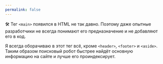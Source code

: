```yaml
---
permalink: false
---
```


🛠 Тег `<main>` появился в HTML не так давно. Поэтому даже опытные разработчики не всегда понимают его предназначение и не добавляют его в код.

Я всегда оборачиваю в этот тег всё, кроме `<header>`, `<footer>` и `<aside>`. Таким образом поисковый робот быстрее найдёт основную информацию на сайте и лучше его проиндексирует.

